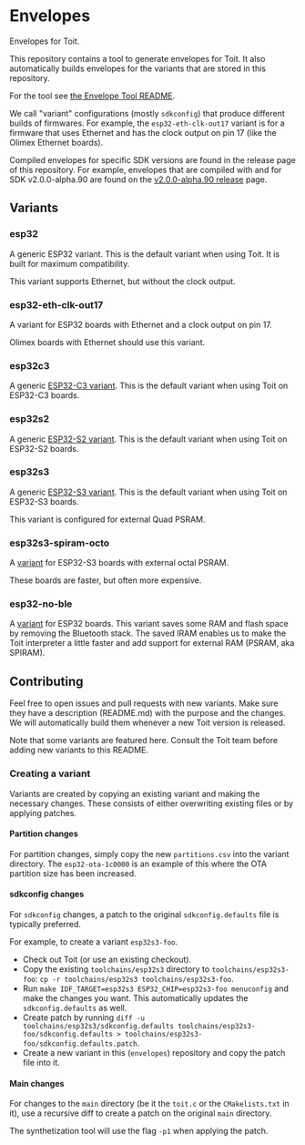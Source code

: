 # Envelopes

Envelopes for Toit.

This repository contains a tool to generate envelopes for Toit. It
also automatically builds envelopes for the variants that are stored in
this repository.

For the tool see [the Envelope Tool README](tools/README.md).

We call "variant" configurations (mostly `sdkconfig`) that produce
different builds of firmwares. For example, the `esp32-eth-clk-out17`
variant is for a firmware that uses Ethernet and has the clock output
on pin 17 (like the Olimex Ethernet boards).

Compiled envelopes for specific SDK versions are found in the
release page of this repository. For example, envelopes that are
compiled with and for SDK v2.0.0-alpha.90 are found on the
[v2.0.0-alpha.90 release](https://github.com/toitlang/envelopes/releases/tag/v2.0.0-alpha.90)
page.

## Variants

### esp32

A generic ESP32 variant. This is the default variant when using Toit.
It is built for maximum compatibility.

This variant supports Ethernet, but without the clock output.

### esp32-eth-clk-out17

A variant for ESP32 boards with Ethernet and a clock output on pin 17.

Olimex boards with Ethernet should use this variant.

### esp32c3

A generic [ESP32-C3 variant](variants/esp32c). This is the default variant
when using Toit on ESP32-C3 boards.

### esp32s2

A generic [ESP32-S2 variant](variants/esp32s2). This is the default variant
when using Toit on ESP32-S2 boards.

### esp32s3

A generic [ESP32-S3 variant](variants/esp32s3). This is the default variant
when using Toit on ESP32-S3 boards.

This variant is configured for external Quad PSRAM.

### esp32s3-spiram-octo

A [variant](variants/esp32s3-spiram-octo/) for ESP32-S3 boards with external
octal PSRAM.

These boards are faster, but often more expensive.

### esp32-no-ble

A [variant](variants/esp32-no-ble/) for ESP32 boards.  This variant
saves some RAM and flash space by removing the Bluetooth stack.
The saved IRAM enables us to make the Toit interpreter a little faster
and add support for external RAM (PSRAM, aka SPIRAM).

## Contributing

Feel free to open issues and pull requests with new variants. Make sure
they have a description (README.md) with the purpose and the changes.
We will automatically build them whenever a new Toit version is released.

Note that some variants are featured here. Consult the
Toit team before adding new variants to this README.

### Creating a variant

Variants are created by copying an existing variant and making the
necessary changes. These consists of either overwriting existing files
or by applying patches.

#### Partition changes

For partition changes, simply copy the new `partitions.csv` into the
variant directory. The `esp32-ota-1c0000` is an example of this where
the OTA partition size has been increased.

#### sdkconfig changes

For `sdkconfig` changes, a patch to the original `sdkconfig.defaults`
file is typically preferred.

For example, to create a variant `esp32s3-foo`.
* Check out Toit (or use an existing checkout).
* Copy the existing `toolchains/esp32s3` directory to `toolchains/esp32s3-foo`:
  `cp -r toolchains/esp32s3 toolchains/esp32s3-foo`.
* Run `make IDF_TARGET=esp32s3 ESP32_CHIP=esp32s3-foo menuconfig` and make the changes you want.
  This automatically updates the `sdkconfig.defaults` as well.
* Create patch by running `diff -u toolchains/esp32s3/sdkconfig.defaults toolchains/esp32s3-foo/sdkconfig.defaults > toolchains/esp32s3-foo/sdkconfig.defaults.patch`.
* Create a new variant in this (`envelopes`) repository and copy the patch file into it.

#### Main changes

For changes to the `main` directory (be it the `toit.c` or the `CMakelists.txt` in it),
use a recursive diff to create a patch on the original `main` directory.

The synthetization tool will use the flag `-p1` when applying the patch.
